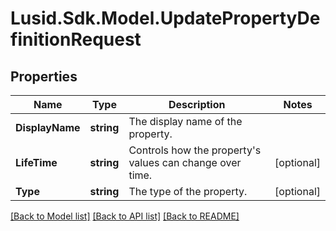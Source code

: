 
# Lusid.Sdk.Model.UpdatePropertyDefinitionRequest

## Properties

Name | Type | Description | Notes
------------ | ------------- | ------------- | -------------
**DisplayName** | **string** | The display name of the property. | 
**LifeTime** | **string** | Controls how the property&#39;s values can change over time. | [optional] 
**Type** | **string** | The type of the property. | [optional] 

[[Back to Model list]](../README.md#documentation-for-models)
[[Back to API list]](../README.md#documentation-for-api-endpoints)
[[Back to README]](../README.md)


